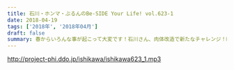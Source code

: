 ```yaml
---
title: 石川・ホンマ・ぶるんのBe-SIDE Your Life! vol.623-1
date: 2018-04-19
tags: ['2018年', '2018年04月']
draft: false
summary: 春からいろんな事が起こって大変です！石川さん、肉体改造で新たなチャレンジ！MIUR
---
```


http://project-phi.ddo.jp/ishikawa/ishikawa623_1.mp3
